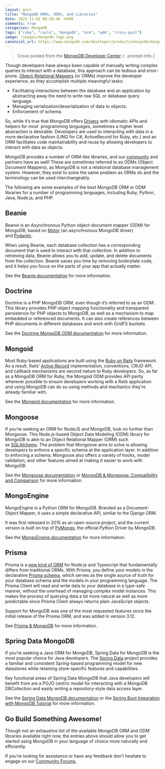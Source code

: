 ```yaml
---
layout: post
title: "MongoDB ORMs, ODMs, and Libraries"
date: 2022-11-02 06:28:40 -0400
comments: true
categories: MongoDB
tags: ["ruby", "rails", "mongodb", "orm", "odm", "cross-post"]
image: /images/mongodb-logo.png
canonical_url: https://www.mongodb.com/developer/products/mongodb/mongodb-orms-odms-libraries/
---
```


> Cross posted from the [MongoDB Developer Center](https://www.mongodb.com/developer/products/mongodb/mongodb-orms-odms-libraries/)
{: .prompt-info }

Though developers have always been capable of manually writing complex queries to interact with a database, this approach can be tedious and error-prone. [Object-Relational Mappers](https://en.wikipedia.org/wiki/Object%E2%80%93relational_mapping) (or ORMs) improve the developer experience, as they accomplish multiple meaningful tasks:

* Facilitating interactions between the database and an application by abstracting away the need to write raw SQL or database query language.
* Managing serialization/deserialization of data to objects.
* Enforcement of schema.

So, while it’s true that MongoDB offers [Drivers](https://www.mongodb.com/docs/drivers/) with idiomatic APIs and helpers for most  programming languages, sometimes a higher level abstraction is desirable. Developers are used to interacting with data in a more declarative fashion (LINQ for C#, ActiveRecord for Ruby, etc.) and an ORM facilitates code maintainability and reuse by allowing developers to interact with data as objects.

MongoDB provides a number of ORM-like libraries, and our [community](https://www.mongodb.com/docs/drivers/community-supported-drivers/) and partners have as well! These are sometimes referred to as ODMs (Object Document Mappers), as MongoDB is not a relational database management system. However, they exist to solve the same problem as ORMs do and the terminology can be used interchangeably.

The following are some examples of the best MongoDB ORM or ODM libraries for a number of programming languages, including Ruby, Python, Java, Node.js, and PHP.

## Beanie

Beanie is an Asynchronous Python object-document mapper (ODM) for MongoDB, based on [Motor](https://www.mongodb.com/docs/drivers/motor/) (an asynchronous MongoDB driver) and [Pydantic](https://pydantic-docs.helpmanual.io/).

When using Beanie, each database collection has a corresponding document that is used to interact with that collection. In addition to retrieving data, Beanie allows you to add, update, and delete documents from the collection. Beanie saves you time by removing boilerplate code, and it helps you focus on the parts of your app that actually matter.

See the [Beanie documentation](https://beanie-odm.dev/) for more information.

## Doctrine

Doctrine is a PHP MongoDB ORM, even though it’s referred to as an ODM. This library provides PHP object mapping functionality and transparent persistence for PHP objects to MongoDB, as well as a mechanism to map embedded or referenced documents. It can also create references between PHP documents in different databases and work with GridFS buckets.

See the [Doctrine MongoDB ODM documentation](https://www.doctrine-project.org/projects/doctrine-mongodb-odm/en/latest/index.html) for more information.

## Mongoid

Most Ruby-based applications are built using the [Ruby on Rails](https://rubyonrails.org/) framework. As a result, Rails’ [Active Record](https://guides.rubyonrails.org/active_record_basics.html) implementation, conventions, CRUD API, and callback mechanisms are second nature to Ruby developers. So, as far as a MongoDB ORM for Ruby, the Mongoid ODM provides API parity wherever possible to ensure developers working with a Rails application and using MongoDB can do so using methods and mechanics they’re already familiar with.

See the [Mongoid documentation](https://www.mongodb.com/docs/mongoid/current/) for more information.

## Mongoose

If you’re seeking an ORM for NodeJS and MongoDB, look no further than Mongoose. This Node.js-based Object Data Modeling (ODM) library for MongoDB is akin to an Object Relational Mapper (ORM) such as [SQLAlchemy](https://www.sqlalchemy.org/). The problem that Mongoose aims to solve is allowing developers to enforce a specific schema at the application layer. In addition to enforcing a schema, Mongoose also offers a variety of hooks, model validation, and other features aimed at making it easier to work with MongoDB.

See the [Mongoose documentation](https://mongoosejs.com/) or [MongoDB & Mongoose: Compatibility and Comparison](https://www.mongodb.com/developer/languages/javascript/mongoose-versus-nodejs-driver/) for more information.

## MongoEngine

MongoEngine is a Python ORM for MongoDB. Branded as a Document-Object Mapper, it uses a simple declarative API, similar to the Django ORM.

It was first released in 2015 as an open-source project, and the current version is built on top of [PyMongo](https://www.mongodb.com/docs/drivers/pymongo/), the official Python Driver by MongoDB.

See the [MongoEngine documentation](http://mongoengine.org/) for more information.

## Prisma

Prisma is a [new kind of ORM](https://www.prisma.io/docs/concepts/overview/prisma-in-your-stack/is-prisma-an-orm) for Node.js and Typescript that fundamentally differs from traditional ORMs. With Prisma, you define your models in the declarative [Prisma schema](https://www.prisma.io/docs/concepts/components/prisma-schema), which serves as the single source of truth for your database schema and the models in your programming language. The Prisma Client will read and write data to your database in a type-safe manner, without the overhead of managing complex model instances. This makes the process of querying data a lot more natural as well as more predictable since Prisma Client always returns plain JavaScript objects.

Support for MongoDB was one of the most requested features since the initial release of the Prisma ORM, and was added in version 3.12.

See [Prisma & MongoDB](https://www.prisma.io/mongodb) for more information.

## Spring Data MongoDB

If you’re seeking a Java ORM for MongoDB, Spring Data for MongoDB is the most popular choice for Java developers. The [Spring Data](https://spring.io/projects/spring-data) project provides a familiar and consistent Spring-based programming model for new datastores while retaining store-specific features and capabilities.

Key functional areas of Spring Data MongoDB that Java developers will benefit from are a POJO centric model for interacting with a MongoDB DBCollection and easily writing a repository-style data access layer.

See the [Spring Data MongoDB documentation](https://spring.io/projects/spring-data-mongodb) or the [Spring Boot Integration with MongoDB Tutorial](https://www.mongodb.com/compatibility/spring-boot) for more information.

## Go Build Something Awesome!

Though not an exhaustive list of the available MongoDB ORM and ODM libraries available right now, the entries above should allow you to get started using MongoDB in your language of choice more naturally and efficiently.

If you’re looking for assistance or have any feedback don’t hesitate to engage on our [Community Forums](https://www.mongodb.com/community/forums/).